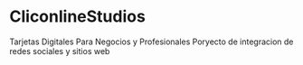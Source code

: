 # CliconlineStudios
Tarjetas Digitales Para Negocios y Profesionales
Poryecto de integracion de redes sociales y sitios web 
